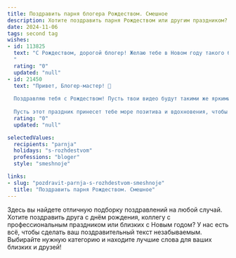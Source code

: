 ```yaml
---
title: Поздравить парня блогера Рождеством. Смешное
description: Хотите поздравить парня Рождеством или другим праздником? Наш ИИ создаст незабываемое поздравление, а вы обязательно выделитесь среди других.  
date: 2024-11-06
tags: second tag
wishes:
- id: 113825
  text: "С Рождеством, дорогой блогер! Желаю тебе в Новом году такого бешеного трафика на канале, что сервера от радости сломаются, а подписчики будут оставлять только восторженные комментарии (даже если ты выложишь видео, где чистишь картошку).  Пусть твоя аудитория растёт как на дрожжах, а монетизация будет такой жирной, что можно будет завалить ёлку настоящими бриллиантами!  Главное – не забудь отдохнуть от съёмок хотя бы на пару минут, а то рискуешь превратиться в живого, постоянно снимающегося ёжика.  С праздником!
  "
  rating: "0"
  updated: "null"
- id: 21450
  text: "Привет, Блогер-мастер! 🎄
  
  Поздравляю тебя с Рождеством! Пусть твои видео будут такими же яркими, как гирлянда на елке, а твои подписчики - такими же активными, как новогодние шары! Пусть каждый твой пост будет удачным, как самый вкусный кусочек рождественского торта! 🎅🎁
  
  Пусть этот праздник принесет тебе море позитива и вдохновения, чтобы ты мог продолжать радовать нас своими смешными и умными блогами! Счастливого Рождества! 🎄✨"
  rating: "0"
  updated: "null"

selectedValues:
  recipients: "parnja"
  holidays: "s-rozhdestvom"
  professions: "bloger"
  style: "smeshnoje"

links:
- slug: "pozdravit-parnja-s-rozhdestvom-smeshnoje"
  title: "Поздравить парня Рождеством. Смешное"
---
```


Здесь вы найдете отличную подборку поздравлений на любой случай.
Хотите поздравить друга с днём рождения, коллегу с профессиональным праздником или близких с Новым годом? У нас есть всё, чтобы сделать ваш поздравительный текст незабываемым. Выбирайте нужную категорию и находите лучшие слова для ваших близких и друзей!
